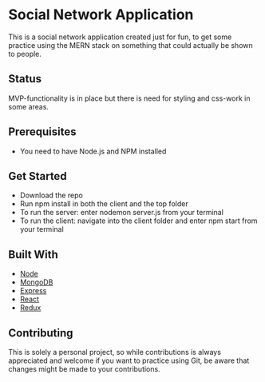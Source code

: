 # Social Network Application

This is a social network application created just for fun, to get some practice using the MERN stack on something that could actually be shown to people.

## Status

MVP-functionality is in place but there is need for styling and css-work in some areas.

## Prerequisites

* You need to have Node.js and NPM installed

## Get Started

 * Download the repo
 * Run npm install in both the client and the top folder
 * To run the server: enter nodemon server.js from your terminal
 * To run the client: navigate into the client folder and enter npm start from your terminal


## Built With

* [Node](https://nodejs.org/en/)
* [MongoDB](https://www.mongodb.com/)
* [Express](https://expressjs.com/)
* [React](https://reactjs.org/)
* [Redux](https://redux.js.org/)

## Contributing

This is solely a personal project, so while contributions is always appreciated and welcome if you want to practice using Git, be aware that changes might be made to your contributions.


